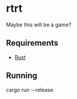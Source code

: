 # rtrt

Maybe this will be a game?

## Requirements

* [Rust](https://rustup.rs)

## Running

cargo run --release
